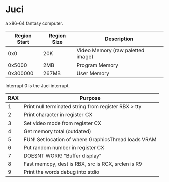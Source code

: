 # Juci

a x86-64 fantasy computer.

|Region Start|Region Size|Description                           |
|------------|-----------|--------------------------------------|
|0x0         |20K        |Video Memory (raw paletted image)     |
|0x5000      |2MB        |Program Memory                        |
|0x300000    |267MB      |User Memory                           |

Interrupt 0 is the Juci interrupt.

|RAX    |Purpose                                             |
|-------|----------------------------------------------------|
|1      |Print null terminated string from register RBX > tty|
|2      |Print character in register CX                      |
|3      |Set video mode from register CX                     |
|4      |Get memory total (outdated)                         |
|5      |FUN! Set location of where GraphicsThread loads VRAM|
|6      |Put random number in register CX                    |
|7      |DOESNT WORK! "Buffer display"                       |
|8      |Fast memcpy, dest is RBX, src is RCX, srclen is R9  |
|9      |Print the words debug into stdio                    |